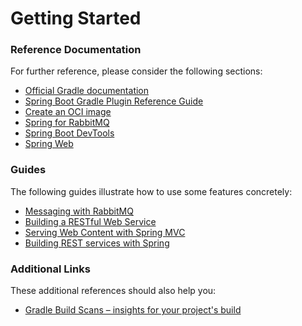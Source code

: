 # Getting Started

### Reference Documentation

For further reference, please consider the following sections:

* [Official Gradle documentation](https://docs.gradle.org)
* [Spring Boot Gradle Plugin Reference Guide](https://docs.spring.io/spring-boot/3.3.9/gradle-plugin)
* [Create an OCI image](https://docs.spring.io/spring-boot/3.3.9/gradle-plugin/packaging-oci-image.html)
* [Spring for RabbitMQ](https://docs.spring.io/spring-boot/3.3.9/reference/messaging/amqp.html)
* [Spring Boot DevTools](https://docs.spring.io/spring-boot/3.3.9/reference/using/devtools.html)
* [Spring Web](https://docs.spring.io/spring-boot/3.3.9/reference/web/servlet.html)

### Guides

The following guides illustrate how to use some features concretely:

* [Messaging with RabbitMQ](https://spring.io/guides/gs/messaging-rabbitmq/)
* [Building a RESTful Web Service](https://spring.io/guides/gs/rest-service/)
* [Serving Web Content with Spring MVC](https://spring.io/guides/gs/serving-web-content/)
* [Building REST services with Spring](https://spring.io/guides/tutorials/rest/)

### Additional Links

These additional references should also help you:

* [Gradle Build Scans – insights for your project's build](https://scans.gradle.com#gradle)

